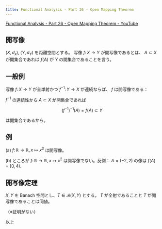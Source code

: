 ```yaml
---
title: Functional Analysis - Part 26 - Open Mapping Theorem
---
```


[Functional Analysis - Part 26 - Open Mapping Theorem - YouTube](https://www.youtube.com/watch?v=o0vAbQFZnIo&list=PLBh2i93oe2qsGKDOsuVVw-OCAfprrnGfr&index=26)

## 開写像

${(X, d_x),}\;{(Y, d_Y)}$ を距離空間とする。
写像 ${f \colon X \longrightarrow Y}$ が開写像であるとは、
${A \subset X}$ が開集合であれば $f(A)$ が $Y$ の開集合であることを言う。

## 一般例

写像 ${f \colon X \longrightarrow Y}$ が全単射かつ
${f^{-1} \colon Y \longrightarrow X}$ が連続ならば、
$f$ は開写像である：

$f^{-1}$ の連続性から $A \subset X$ が開集合であれば

$$
\left(f^{-1}\right)^{-1}(A) = f(A) \subset Y
$$

は開集合であるから。

## 例

$\text{(a)}$ ${f \colon \mathbb R \longrightarrow \mathbb R, x \longmapsto x^3}$
は開写像。

$\text{(b)}$ ところが $f \colon \mathbb R \longrightarrow \mathbb R, x \longmapsto x^2$
は開写像でない。反例：
${A = (-2, 2)}$ の像は ${f(A) = [0, 4).}$

## 開写像定理

$X, Y$ を Banach 空間とし、$T \in \mathcal{B}(X, Y)$ とする。
$T$ が全射であることと $T$ が開写像であることは同値。

（※証明がない）

以上
